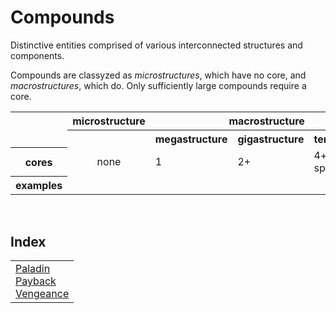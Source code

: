 # Compounds

Distinctive entities comprised of various interconnected structures and components.

Compounds are classyzed as *microstructures*, which have no core, and *macrostructures*, which do. Only sufficiently large compounds require a core.

<table>
  <tr>
    <td></td>
    <th colspan="2" align="center"> microstructure </th>
    <th colspan="3" align="center"> macrostructure </th>
  </tr>
  <tr>
    <td></td>
    <th> </th>
    <th> </th>
    <th> megastructure </th>
    <th> gigastructure </th>
    <th> terastructure </th>
  </tr>
  <tr>
    <th> cores </th>
    <td colspan="2" align="center"> none </td>
    <td> 1 </td>
    <td> 2+ </td>
    <td> 4+ with 1+ special cores </td>
  </tr>
  <tr>
    <th> examples </th>
    <td> </td>
    <td> </td>
    <td> </td>
    <td> </td>
    <td> </td>
  </tr>
</table>


<br>


## Index

<table>
  <td>
    <a href="#paladin"> Paladin </a> <br>
    <a href="#payback"> Payback </a> <br>
    <a href="#vengeance"> Vengeance </a>
  </td>
</table>
